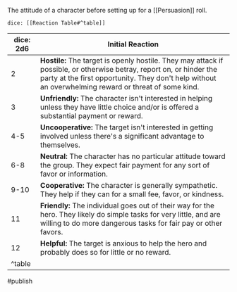 The attitude of a character before setting up for a [[Persuasion]] roll.

`dice: [[Reaction Table#^table]]`

| dice: 2d6 | Initial Reaction                                                                                                                                                                                                             |
| --------- | ---------------------------------------------------------------------------------------------------------------------------------------------------------------------------------------------------------------------------- |
| 2         | **Hostile:** The target is openly hostile. They may attack if possible, or otherwise betray, report on, or hinder the party at the first opportunity. They don't help without an overwhelming reward or threat of some kind. |
| 3         | **Unfriendly:** The character isn't interested in helping unless they have little choice and/or is offered a substantial payment or reward.                                                                                  |
| 4-5       | **Uncooperative:** The target isn't interested in getting involved unless there's a significant advantage to themselves.                                                                                                     |
| 6-8       | **Neutral:** The character has no particular attitude toward the group. They expect fair payment for any sort of favor or information.                                                                                       |
| 9-10      | **Cooperative:** The character is generally sympathetic. They help if they can for a small fee, favor, or kindness.                                                                                                          |
| 11        | **Friendly:** The individual goes out of their way for the hero. They likely do simple tasks for very little, and are willing to do more dangerous tasks for fair pay or other favors.                                       |
| 12        | **Helpful:** The target is anxious to help the hero and probably does so for little or no reward.                                                                                                                            |
| ^table    |                                                                                                                                                                                                                              |

#publish 